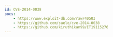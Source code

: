 ```yaml
---
id: CVE-2014-0038
pocs: 
    - https://www.exploit-db.com/raw/40503
    - https://github.com/saelo/cve-2014-0038
    - https://github.com/kiruthikan99/IT19115276
---
```

